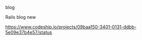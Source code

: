 blog

Rails blog new

https://www.codeship.io/projects/09baa150-3401-0131-ddbb-5e09e37b4e57/status


